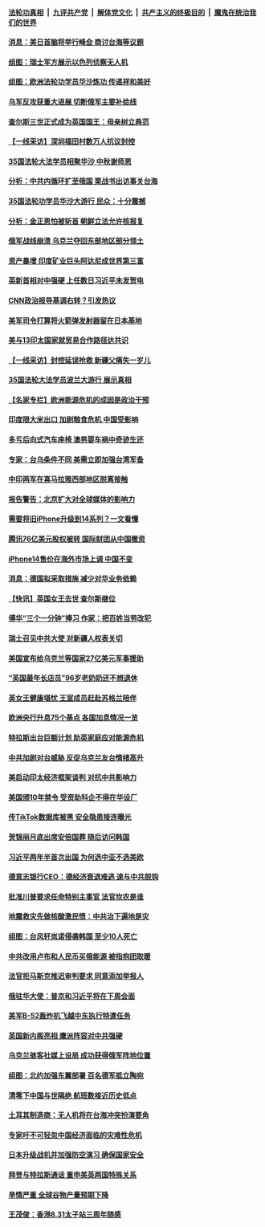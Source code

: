 ####  [法轮功真相](../../../../basic/blob/master/README.md?t=09110401) &nbsp;|&nbsp; [九评共产党](../../../../9ping.md/blob/master/README.md?t=09110401) &nbsp;|&nbsp; [解体党文化](../../../../jtdwh.md/blob/master/README.md?t=09110401)  &nbsp;|&nbsp; [共产主义的终极目的](../../../../gczydzjmd.md/blob/master/README.md?t=09110401) &nbsp;|&nbsp; [魔鬼在统治我们的世界](../../../../mgztzwmdsj.md/blob/master/README.md?t=09110401) 

#### [消息：美日首脑将举行峰会 商讨台海等议题](../pages/nsc418/n13821913.md?t=09110401) 

#### [组图：瑞士军方展示以色列侦察无人机](../pages/nsc418/n13821416.md?t=09110401) 

#### [组图：欧洲法轮功学员华沙炼功 传递祥和美好](../pages/nsc418/n13821192.md?t=09110401) 

#### [乌军反攻获重大进展 切断俄军主要补给线](../pages/nsc418/n13821846.md?t=09110401) 

#### [查尔斯三世正式成为英国国王：母亲树立典范](../pages/nsc418/n13821779.md?t=09110401) 

#### [【一线采访】深圳福田村数万人抗议封控](../pages/nsc418/n13821333.md?t=09110401) 

#### [35国法轮大法学员相聚华沙 中秋谢师恩](../pages/nsc418/n13821158.md?t=09110401) 

#### [分析：中共内循环扩至俄国 栗战书出访事关台海](../pages/nsc418/n13821414.md?t=09110401) 

#### [35国法轮功学员华沙大游行 民众：十分震撼](../pages/nsc418/n13821449.md?t=09110401) 

#### [分析：金正恩怕被斩首 朝鲜立法允许核报复](../pages/nsc418/n13821341.md?t=09110401) 

#### [俄军战线崩溃 乌克兰夺回东部地区部分领土](../pages/nsc418/n13821303.md?t=09110401) 

#### [资产暴增 印度矿业巨头阿达尼成世界第三富](../pages/nsc418/n13821301.md?t=09110401) 

#### [英新首相对中强硬 上任数日习近平未发贺电](../pages/nsc418/n13821291.md?t=09110401) 

#### [CNN政治报导基调右转？引发热议](../pages/nsc418/n13821055.md?t=09110401) 

#### [美军司令打算将火箭弹发射器留在日本基地](../pages/nsc418/n13821015.md?t=09110401) 

#### [美与13印太国家就贸易合作路径达共识](../pages/nsc418/n13821092.md?t=09110401) 

#### [【一线采访】封控延误抢救 新疆父痛失一岁儿](../pages/nsc418/n13820955.md?t=09110401) 

#### [35国法轮大法学员波兰大游行 展示真相](../pages/nsc418/n13821164.md?t=09110401) 

#### [【名家专栏】欧洲能源危机的成因是政治干预](../pages/nsc418/n13821114.md?t=09110401) 

#### [印度限大米出口 加剧粮食危机 中国受影响](../pages/nsc418/n13821107.md?t=09110401) 

#### [多亏后向式汽车座椅 澳男婴车祸中奇迹生还](../pages/nsc418/n13820776.md?t=09110401) 

#### [专家：台乌条件不同 美需立即加强台湾军备](../pages/nsc418/n13820912.md?t=09110401) 

#### [中印两军在喜马拉雅西部地区脱离接触](../pages/nsc418/n13820827.md?t=09110401) 

#### [报告警告：北京扩大对全球媒体的影响力](../pages/nsc418/n13820838.md?t=09110401) 

#### [需要将旧iPhone升级到14系列？一文看懂](../pages/nsc418/n13820414.md?t=09110401) 

#### [腾讯76亿美元股权被转 国际财团从中国撤资](../pages/nsc418/n13820286.md?t=09110401) 

#### [iPhone14售价在海外市场上调 中国不变](../pages/nsc418/n13820296.md?t=09110401) 

#### [消息：德国拟采取措施 减少对华业务依赖](../pages/nsc418/n13820258.md?t=09110401) 

#### [【快讯】英国女王去世 查尔斯继位](../pages/nsc418/n13820279.md?t=09110401) 

#### [傅华“三个一分钟”捧习 作家：把百姓当劳改犯](../pages/nsc418/n13820089.md?t=09110401) 

#### [瑞士召见中共大使 对新疆人权表关切](../pages/nsc418/n13820200.md?t=09110401) 

#### [美国宣布给乌克兰等国家27亿美元军事援助](../pages/nsc418/n13820237.md?t=09110401) 

#### [“英国最年长店员”96岁老奶奶还不想退休](../pages/nsc418/n13819912.md?t=09110401) 

#### [英女王健康堪忧 王室成员赶赴苏格兰陪伴](../pages/nsc418/n13820223.md?t=09110401) 

#### [欧洲央行升息75个基点 各国加息情况一览](../pages/nsc418/n13820185.md?t=09110401) 

#### [特拉斯出台巨额计划 助英家庭应对能源危机](../pages/nsc418/n13820087.md?t=09110401) 

#### [中共加剧对台威胁 反促乌克兰友台情绪高升](../pages/nsc418/n13819946.md?t=09110401) 

#### [美启动印太经济框架谈判 对抗中共影响力](../pages/nsc418/n13819753.md?t=09110401) 

#### [美国颁10年禁令 受资助科企不得在华设厂](../pages/nsc418/n13819710.md?t=09110401) 

#### [传TikTok数据库被黑 安全隐患接连曝光](../pages/nsc418/n13819725.md?t=09110401) 

#### [贺锦丽月底出席安倍国葬 随后访问韩国](../pages/nsc418/n13819565.md?t=09110401) 

#### [习近平两年半首次出国 为何选中亚不选美欧](../pages/nsc418/n13819361.md?t=09110401) 

#### [德意志银行CEO：德经济衰退难逃 速与中共脱钩](../pages/nsc418/n13819503.md?t=09110401) 

#### [批准川普要求任命特别主事官 法官坎农是谁](../pages/nsc418/n13819421.md?t=09110401) 

#### [地震救灾先做核酸激民愤：中共治下遍地是灾](../pages/nsc418/n13819273.md?t=09110401) 

#### [组图：台风轩岚诺侵袭韩国 至少10人死亡](../pages/nsc418/n13819143.md?t=09110401) 

#### [中共改用卢布和人民币买俄能源 被指抱团取暖](../pages/nsc418/n13819425.md?t=09110401) 

#### [法官拒马斯克推迟审判要求 同意添加举报人](../pages/nsc418/n13819369.md?t=09110401) 

#### [俄驻华大使：普京和习近平将在下周会面](../pages/nsc418/n13819344.md?t=09110401) 

#### [美军B-52轰炸机飞越中东执行特遣任务](../pages/nsc418/n13819198.md?t=09110401) 

#### [英国新内阁亮相 鹰派阵容对中共强硬](../pages/nsc418/n13819202.md?t=09110401) 

#### [乌克兰骇客社媒上设局 成功获得俄军阵地位置](../pages/nsc418/n13818964.md?t=09110401) 

#### [组图：北约加强东翼部署 百名德军抵立陶宛](../pages/nsc418/n13818476.md?t=09110401) 

#### [清零下中国与世隔绝 航班数接近历史低点](../pages/nsc418/n13819052.md?t=09110401) 

#### [土耳其制造商：无人机将在台海冲突扮演要角](../pages/nsc418/n13819040.md?t=09110401) 

#### [专家吁不可轻忽中国经济面临的灾难性危机](../pages/nsc418/n13818967.md?t=09110401) 

#### [日本升级战机并加强防空演习 确保国家安全](../pages/nsc418/n13818955.md?t=09110401) 

#### [拜登与特拉斯通话 重申美英两国特殊关系](../pages/nsc418/n13818789.md?t=09110401) 

#### [旱情严重 全球谷物产量预期下降](../pages/nsc418/n13818881.md?t=09110401) 

#### [王茂俊：香港8.31太子站三周年随感](../pages/nsc418/n13818741.md?t=09110401) 

